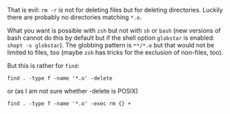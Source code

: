 That is evil: `rm -r` is not for deleting files but for deleting directories. Luckily there are probably no directories matching `*.o`.

What you want is possible with `zsh` but not with `sh` or `bash` (new versions of bash cannot do this by default but if the shell option `globstar` is enabled: `shopt -s globstar`). The globbing pattern is `**/*.o` but that would not be limited to files, too (maybe `zsh` has tricks for the exclusion of non-files, too).

But this is rather for `find`:

    find . -type f -name '*.o' -delete

or (as I am not sure whether -delete is POSIX)

    find . -type f -name '*.o' -exec rm {} +